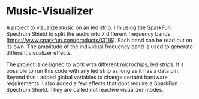 # Music-Visualizer

A project to visualize music on an led strip. I'm using the SparkFun Spectrum Shield to split the audio into 7 different frequency bands (https://www.sparkfun.com/products/13116). Each band can be read out on its own. The amplitude of the individual frequency band is used to generate different visualizer effects. 

The project is designed to work with different microchips, led strips. It's possible to run this code with any led strip as long as it has a data pin. 
Beyond that i added global variables to change certaint hardware requirements. 
I also added a few effects that dont require a SparkFun Spectrum Shield. They are called not reactive visualizer modes. 
